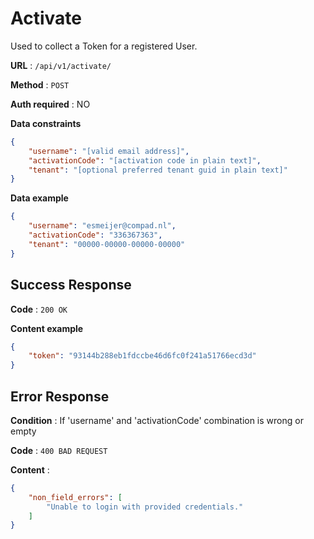 # Activate

Used to collect a Token for a registered User.

**URL** : `/api/v1/activate/`

**Method** : `POST`

**Auth required** : NO

**Data constraints**

```json
{
    "username": "[valid email address]",
    "activationCode": "[activation code in plain text]",
    "tenant": "[optional preferred tenant guid in plain text]"
}
```

**Data example**

```json
{
    "username": "esmeijer@compad.nl",
    "activationCode": "336367363",
    "tenant": "00000-00000-00000-00000"
}
```

## Success Response

**Code** : `200 OK`

**Content example**

```json
{
    "token": "93144b288eb1fdccbe46d6fc0f241a51766ecd3d"
}
```

## Error Response

**Condition** : If 'username' and 'activationCode' combination is wrong or empty

**Code** : `400 BAD REQUEST`

**Content** :

```json
{
    "non_field_errors": [
        "Unable to login with provided credentials."
    ]
}
```
